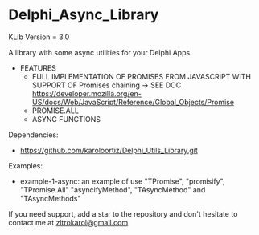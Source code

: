 # Delphi_Async_Library

KLib Version = 3.0

A library with some async utilities for your Delphi Apps.

- FEATURES
	- FULL IMPLEMENTATION OF PROMISES FROM JAVASCRIPT WITH SUPPORT OF Promises chaining -> SEE DOC https://developer.mozilla.org/en-US/docs/Web/JavaScript/Reference/Global_Objects/Promise
	- PROMISE.ALL
	- ASYNC FUNCTIONS

Dependencies:
 - https://github.com/karoloortiz/Delphi_Utils_Library.git
  
Examples:
  - example-1-async: an example of use "TPromise", "promisify", "TPromise.All" "asyncifyMethod", "TAsyncMethod" and "TAsyncMethods"


If you need support, add a star to the repository and don't hesitate to contact me at zitrokarol@gmail.com
